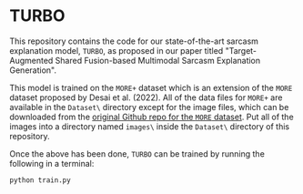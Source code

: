 # TURBO
This repository contains the code for our state-of-the-art sarcasm explanation model, `TURBO`, as proposed in our paper titled "Target-Augmented Shared Fusion-based Multimodal Sarcasm Explanation Generation". 

This model is trained on the `MORE+` dataset which is an extension of the `MORE` dataset proposed by Desai et al. (2022). All of the data files for `MORE+` are available in the `Dataset\` directory except for the image files, which can be downloaded from the [original Github repo for the `MORE` dataset](https://github.com/LCS2-IIITD/Multimodal-Sarcasm-Explanation-MuSE). Put all of the images into a directory named `images\` inside the `Dataset\` directory of this repository.

Once the above has been done, `TURBO` can be trained by running the following in a terminal:
```bash
python train.py
```
